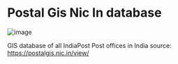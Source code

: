 # Postal Gis Nic In database
![image](https://github.com/MG-LSJ/postal_gis_database/assets/73988826/6b96bb32-f47e-4d02-ae03-fd78a5ea3a52)

GIS database of all IndiaPost Post offices in India
source: https://postalgis.nic.in/view/
